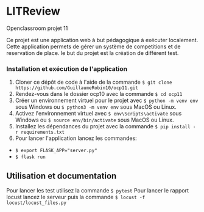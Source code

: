 # LITReview

Openclassroom projet 11

Ce projet est une application web à but pédagogique à exécuter localement.
Cette application permets de gérer un système de competitions et de reservation de place.
le but du projet est la création de différent test.

### Installation et exécution de l'application

1.  Cloner ce dépôt de code à l'aide de la commande  `$ git clone https://github.com/GuillaumeRobin10/ocp11.git`
2.  Rendez-vous dans le dossier ocp10 avec la commande `$ cd ocp11`
3.  Créer un environnement virtuel pour le projet avec  `$ python -m venv env`  sous Windows ou  `$ python3 -m venv env`  sous MacOS ou Linux.
4.  Activez l'environnement virtuel avec  `$ env\Scripts\activate`  sous Windows ou  `$ source env/bin/activate`  sous MacOS ou Linux.
5.  Installez les dépendances du projet avec la commande  `$ pip install -r requirements.txt`
6.  Pour lancer l'application lancez les commandes:
  - `$ export FLASK_APP="server.py"`
  - `$ flask run`


## Utilisation et documentation

Pour lancer les test utilisez la commande `$ pytest`
Pour lancer le rapport locust lancez le serveur puis la commande `$ locust -f locust/locust_files.py`
